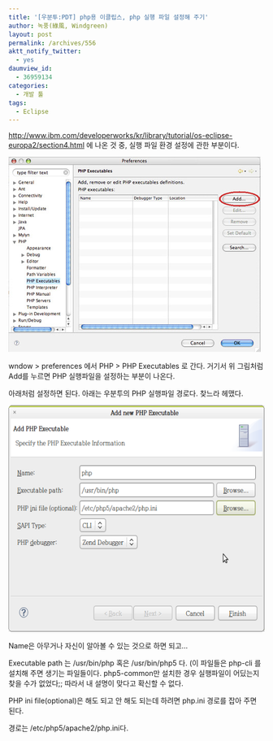 ```yaml
---
title: '[우분투:PDT] php용 이클립스, php 실행 파일 설정해 주기'
author: 녹풍(綠風, Windgreen)
layout: post
permalink: /archives/556
aktt_notify_twitter:
  - yes
daumview_id:
  - 36959134
categories:
  - 개발 툴
tags:
  - Eclipse
---
```

<http://www.ibm.com/developerworks/kr/library/tutorial/os-eclipse-europa2/section4.html> 에 나온 것 중, 실행 파일 환경 설정에 관한 부분이다.

<img class="aligncenter" src="/uploads/legacy/old-images/1/cfile24.uf.123E4C4E4D4BC8F434FB5E.png" alt="" width="496" height="384" />

wndow > preferences 에서 PHP > PHP Executables 로 간다. 거기서 위 그림처럼 Add를 누르면 PHP 실행파일을 설정하는 부분이 나온다.

아래처럼 설정하면 된다. 아래는 우분투의 PHP 실행파일 경로다. 찾느라 헤맸다.

<img class="aligncenter" src="/uploads/legacy/old-images/1/cfile21.uf.150EEB564D4BC8F42B094A.png" alt="" width="580" height="446" />

Name은 아무거나 자신이 알아볼 수 있는 것으로 하면 되고&#8230;

Executable path 는 /usr/bin/php 혹은 /usr/bin/php5 다. (이 파일들은 php-cli 를 설치해 주면 생기는 파일들이다. php5-common만 설치한 경우 실행파일이 어딨는지 찾을 수가 없었다;; 따라서 내 설명이 맞다고 확신할 수 없다.

PHP ini file(optional)은 해도 되고 안 해도 되는데 하려면 php.ini 경로를 잡아 주면 된다.

경로는 /etc/php5/apache2/php.ini다.